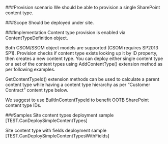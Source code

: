 ﻿<properties 
	  pageTitle="ContentTypeDefinition" 
    pageName="ContentTypeDefinition"
    parentPageId="12771"
/>

###Provision scenario
We should be able to provision a single SharePoint content type.

###Scope
Should be deployed under site.

###Implementation
Content type provision is enabled via ContentTypeDefinition object.

Both CSOM/SSOM object models are supported (CSOM requires SP2013 SP1). Provision checks if content type exists looking up it by ID property, then creates a new content type. You can deploy either single content type or a set of the content types using AddContentType() extension method as per following examples.

GetContentTypeId() extension methods can be used to calculate a parent content type while having a content type hierarchy as per “Customer Contract” content type below.

We suggest to use BuiltInContentTypeId to benefit OOTB SharePoint content type IDs.


###Samples
Site content types deployment sample
[TEST.CanDeploySimpleContentTypes]

Site content type with fields deployment sample
[TEST.CanDeploySimpleContentTypesWithFields]